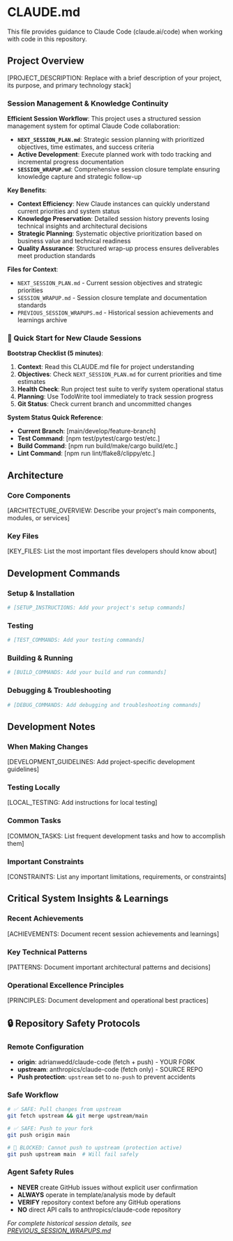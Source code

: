 # CLAUDE.md

This file provides guidance to Claude Code (claude.ai/code) when working with code in this repository.

## Project Overview

[PROJECT_DESCRIPTION: Replace with a brief description of your project, its purpose, and primary technology stack]

### Session Management & Knowledge Continuity

**Efficient Session Workflow**: This project uses a structured session management system for optimal Claude Code collaboration:

- **`NEXT_SESSION_PLAN.md`**: Strategic session planning with prioritized objectives, time estimates, and success criteria
- **Active Development**: Execute planned work with todo tracking and incremental progress documentation  
- **`SESSION_WRAPUP.md`**: Comprehensive session closure template ensuring knowledge capture and strategic follow-up

**Key Benefits**:
- **Context Efficiency**: New Claude instances can quickly understand current priorities and system status
- **Knowledge Preservation**: Detailed session history prevents losing technical insights and architectural decisions
- **Strategic Planning**: Systematic objective prioritization based on business value and technical readiness
- **Quality Assurance**: Structured wrap-up process ensures deliverables meet production standards

**Files for Context**:
- `NEXT_SESSION_PLAN.md` - Current session objectives and strategic priorities
- `SESSION_WRAPUP.md` - Session closure template and documentation standards
- `PREVIOUS_SESSION_WRAPUPS.md` - Historical session achievements and learnings archive

### 🚀 Quick Start for New Claude Sessions

**Bootstrap Checklist (5 minutes)**:
1. **Context**: Read this CLAUDE.md file for project understanding
2. **Objectives**: Check `NEXT_SESSION_PLAN.md` for current priorities and time estimates
3. **Health Check**: Run project test suite to verify system operational status
4. **Planning**: Use TodoWrite tool immediately to track session progress
5. **Git Status**: Check current branch and uncommitted changes

**System Status Quick Reference**:
- **Current Branch**: [main/develop/feature-branch]
- **Test Command**: [npm test/pytest/cargo test/etc.]
- **Build Command**: [npm run build/make/cargo build/etc.]
- **Lint Command**: [npm run lint/flake8/clippy/etc.]

## Architecture

### Core Components
[ARCHITECTURE_OVERVIEW: Describe your project's main components, modules, or services]

### Key Files
[KEY_FILES: List the most important files developers should know about]

## Development Commands

### Setup & Installation
```bash
# [SETUP_INSTRUCTIONS: Add your project's setup commands]
```

### Testing
```bash
# [TEST_COMMANDS: Add your testing commands]
```

### Building & Running
```bash
# [BUILD_COMMANDS: Add your build and run commands]
```

### Debugging & Troubleshooting
```bash
# [DEBUG_COMMANDS: Add debugging and troubleshooting commands]
```

## Development Notes

### When Making Changes
[DEVELOPMENT_GUIDELINES: Add project-specific development guidelines]

### Testing Locally
[LOCAL_TESTING: Add instructions for local testing]

### Common Tasks
[COMMON_TASKS: List frequent development tasks and how to accomplish them]

### Important Constraints
[CONSTRAINTS: List any important limitations, requirements, or constraints]

## Critical System Insights & Learnings

### Recent Achievements
[ACHIEVEMENTS: Document recent session achievements and learnings]

### Key Technical Patterns
[PATTERNS: Document important architectural patterns and decisions]

### Operational Excellence Principles
[PRINCIPLES: Document development and operational best practices]

## 🔒 Repository Safety Protocols

### Remote Configuration
- **origin**: adrianwedd/claude-code (fetch + push) - YOUR FORK
- **upstream**: anthropics/claude-code (fetch only) - SOURCE REPO
- **Push protection**: `upstream` set to `no-push` to prevent accidents

### Safe Workflow
```bash
# ✅ SAFE: Pull changes from upstream
git fetch upstream && git merge upstream/main

# ✅ SAFE: Push to your fork
git push origin main

# 🚫 BLOCKED: Cannot push to upstream (protection active)
git push upstream main  # Will fail safely
```

### Agent Safety Rules
- **NEVER** create GitHub issues without explicit user confirmation
- **ALWAYS** operate in template/analysis mode by default  
- **VERIFY** repository context before any GitHub operations
- **NO** direct API calls to anthropics/claude-code repository

*For complete historical session details, see [PREVIOUS_SESSION_WRAPUPS.md](PREVIOUS_SESSION_WRAPUPS.md)*